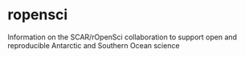 # ropensci
Information on the SCAR/rOpenSci collaboration to support open and reproducible Antarctic and Southern Ocean science
